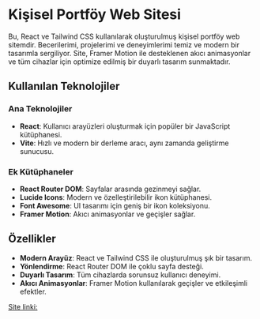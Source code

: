 # Kişisel Portföy Web Sitesi
Bu, React ve Tailwind CSS kullanılarak oluşturulmuş kişisel portföy web sitemdir. Becerilerimi, projelerimi ve deneyimlerimi temiz ve modern bir tasarımla sergiliyor. Site, Framer Motion ile desteklenen akıcı animasyonlar ve tüm cihazlar için optimize edilmiş bir duyarlı tasarım sunmaktadır.

## Kullanılan Teknolojiler
### Ana Teknolojiler

- **React**: Kullanıcı arayüzleri oluşturmak için popüler bir JavaScript kütüphanesi.
- **Vite**: Hızlı ve modern bir derleme aracı, aynı zamanda geliştirme sunucusu.
### Ek Kütüphaneler
- **React Router DOM**: Sayfalar arasında gezinmeyi sağlar.
- **Lucide Icons**: Modern ve özelleştirilebilir ikon kütüphanesi.
- **Font Awesome**: UI tasarımı için geniş bir ikon koleksiyonu.
- **Framer Motion**: Akıcı animasyonlar ve geçişler sağlar.
## Özellikler
- **Modern Arayüz**: React ve Tailwind CSS ile oluşturulmuş şık bir tasarım.
- **Yönlendirme**: React Router DOM ile çoklu sayfa desteği.
- **Duyarlı Tasarım**: Tüm cihazlarda sorunsuz kullanıcı deneyimi.
- **Akıcı Animasyonlar**: Framer Motion kullanılarak geçişler ve etkileşimli efektler.


[Site linki:]( kaanatakanyilmaz.com)
